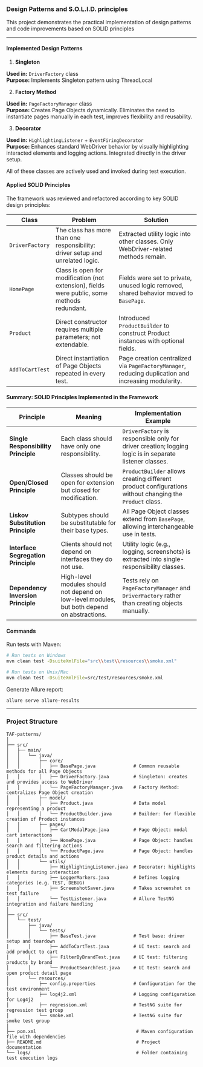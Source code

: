 ### Design Patterns and S.O.L.I.D. principles

This project demonstrates the practical implementation of design patterns and code improvements based on SOLID principles

---

####  Implemented Design Patterns

1. **Singleton**

**Used in:** `DriverFactory` class  
**Purpose:** Implements Singleton pattern using ThreadLocal<WebDriver>

2. **Factory Method**

**Used in:** `PageFactoryManager` class  
**Purpose:** Creates Page Objects dynamically. Eliminates the need to instantiate pages manually in each test, improves flexibility and reusability.

3. **Decorator**

**Used in:** `HighlightingListener` + `EventFiringDecorator`  
**Purpose:** Enhances standard WebDriver behavior by visually highlighting interacted elements and logging actions. Integrated directly in the driver setup.

All of these classes are actively used and invoked during test execution.


####  Applied SOLID Principles

The framework was reviewed and refactored according to key SOLID design principles:

| Class           | Problem                                                                 | Solution                                                                 |
|-----------------|-------------------------------------------------------------------------|--------------------------------------------------------------------------|
| `DriverFactory` | The class has more than one responsibility: driver setup and unrelated logic. | Extracted utility logic into other classes. Only WebDriver-related methods remain. |
| `HomePage`      | Class is open for modification (not extension), fields were public, some methods redundant. | Fields were set to private, unused logic removed, shared behavior moved to `BasePage`. |
| `Product`       | Direct constructor requires multiple parameters; not extendable.         | Introduced `ProductBuilder` to construct Product instances with optional fields. |
| `AddToCartTest` | Direct instantiation of Page Objects repeated in every test.             | Page creation centralized via `PageFactoryManager`, reducing duplication and increasing modularity. |


####  Summary: SOLID Principles Implemented in the Framework

| Principle                        | Meaning                                                                                      | Implementation Example                                                                                   |
|----------------------------------|----------------------------------------------------------------------------------------------|-----------------------------------------------------------------------------------------------------------|
| **Single Responsibility Principle** | Each class should have only one responsibility.                                              | `DriverFactory` is responsible only for driver creation; logging logic is in separate listener classes.   |
| **Open/Closed Principle**          | Classes should be open for extension but closed for modification.                            | `ProductBuilder` allows creating different product configurations without changing the `Product` class.  |
| **Liskov Substitution Principle**  | Subtypes should be substitutable for their base types.                                       | All Page Object classes extend from `BasePage`, allowing interchangeable use in tests.                    |
| **Interface Segregation Principle**| Clients should not depend on interfaces they do not use.                                     | Utility logic (e.g., logging, screenshots) is extracted into single-responsibility classes.              |
| **Dependency Inversion Principle** | High-level modules should not depend on low-level modules, but both depend on abstractions. | Tests rely on `PageFactoryManager` and `DriverFactory` rather than creating objects manually.           |

####  Commands

Run tests with Maven:

```bash
# Run tests on Windows
mvn clean test -DsuiteXmlFile="src\\test\\resources\\smoke.xml"

# Run tests on Unix/Mac
mvn clean test -DsuiteXmlFile=src/test/resources/smoke.xml
```

Generate Allure report:

```bash
allure serve allure-results
```

---

###  Project Structure

```
TAF-patterns/
│
├── src/
│   ├── main/
│   │   └── java/
│   │       ├── core/                                
│   │       │   ├── BasePage.java              # Common reusable methods for all Page Objects
│   │       │   ├── DriverFactory.java         # Singleton: creates and provides access to WebDriver
│   │       │   └── PageFactoryManager.java    # Factory Method: centralizes Page Object creation
│   │       ├── model/
│   │       │   ├── Product.java               # Data model representing a product
│   │       │   └── ProductBuilder.java        # Builder: for flexible creation of Product instances
│   │       ├── pages/
│   │       │   ├── CartModalPage.java         # Page Object: modal cart interactions
│   │       │   ├── HomePage.java              # Page Object: handles search and filtering actions
│   │       │   └── ProductPage.java           # Page Object: handles product details and actions
│   │       └── utils/
│   │           ├── HighlightingListener.java  # Decorator: highlights elements during interaction
│   │           ├── LoggerMarkers.java         # Defines logging categories (e.g. TEST, DEBUG)
│   │           ├── ScreenshotSaver.java       # Takes screenshot on test failure
│   │           └── TestListener.java          # Allure TestNG integration and failure handling
│
├── src/
│   └── test/
│       ├── java/
│       │   └── tests/
│       │       ├── BaseTest.java              # Test base: driver setup and teardown
│       │       ├── AddToCartTest.java         # UI test: search and add product to cart
│       │       ├── FilterByBrandTest.java     # UI test: filtering products by brand
│       │       └── ProductSearchTest.java     # UI test: search and open product detail page
│       └── resources/
│           ├── config.properties              # Configuration for the test environment
│           ├── log4j2.xml                     # Logging configuration for Log4j2
│           ├── regression.xml                 # TestNG suite for regression test group
│           └── smoke.xml                      # TestNG suite for smoke test group
│
├── pom.xml                                     # Maven configuration file with dependencies
├── README.md                                   # Project documentation
└── logs/                                       # Folder containing test execution logs
```
